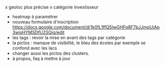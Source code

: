 
x geoloc plus précise
x catégorie investisseur
- heatmap à paramétrer
- nouveau formulaire d'inscription
  https://docs.google.com/document/d/1k0fL1ffQ5IwGHFq8F7bJJmpUiAp3wisHYMSDfU2SQjg/edit
- les tags : revoir la mise en avant des tags par catégorie
- la pictos : manque de visibilité, le bleu des écoles par exemple se confond avec les lacs
- changer aussi les pictos des clusters.
- à propos, faq à mettre à jour
